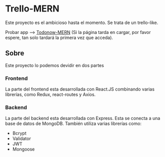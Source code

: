 # Trello-MERN
Este proyecto es el ambicioso hasta el momento. Se trata de un trello-like.

Probar app --> [Todonow-MERN](https://todonow-mern.herokuapp.com)
(Si la página tarda en cargar, por favor espere, tan solo tardará la primera vez que acceda).

## Sobre
Este proyecto lo podemos devidir en dos partes

### Frontend
La parte del frontend esta desarrollada con React.JS combinando varias librerías, como Redux, react-routes y Axios.

### Backend
La parte del backend esta desarrollada con Express. 
Esta se conecta a una base de datos de MongoDB. También utiliza varias librerías como:
- Bcrypt
- Validator
- JWT
- Mongoose

#